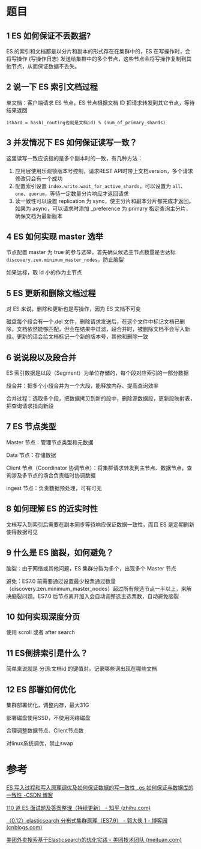 # 题目

## 1 ES 如何保证不丢数据?

ES 的索引和文档都是以分片和副本的形式存在在集群中的，ES 在写操作时，会将写操作 (写操作日志)
发送给集群中的多个节点，这些节点会将写操作复制到其他节点，从而保证数据不丢失。

## 2 说一下 ES 索引文档过程

单文档：客户端请求 ES 节点，ES 节点根据文档 ID 把请求转发到其它节点，等待结果返回

`1shard = hash(_routing也就是文档id) % (num_of_primary_shards)`

## 3 并发情况下 ES 如何保证读写一致？

这里读写一致应该指的是多个副本时的一致，有几种方法：

1. 应用层使用乐观锁版本号控制，请求REST API时带上文档version，多个请求修改只会有一个成功
2. 配置索引设置 `index.write.wait_for_active_shards`，可以设置为 `all`、`one`、`quorum`，等待一定数量分片响应才返回请求
3. 读一致性可以设置 replication 为 sync，使主分片和副本分片都完成才返回。如果为 async，可以请求时添加 _preference 为 primary 指定查询主分片，确保文档为最新版本

## 4 ES 如何实现 master 选举

节点配置 master 为 true 的参与选举，首先确认候选主节点数量是否达标 `discovery.zen.minimum_master_nodes`，防止脑裂

如果达标，取 id 小的作为主节点

## 5 ES 更新和删除文档过程

对 ES 来说，删除和更新也是写操作，因为 ES 文档不可变

磁盘每个段会有一个.del 文件，删除请求发送后，在这个文件中标记文档已删除，文档依然能够匹配，但会在结果中过滤，段合并时，被删除文档不会写入新段。更新的话会给文档标记一个新的版本号，其他和删除一致

## 6 说说段以及段合并

ES 索引数据是以段（Segment）为单位存储的，每个段对应索引的一部分数据

段合并：把多个小段合并为一个大段，能释放内存、提高查询效率

合并过程：选取多个段，把数据拷贝到新的段中，删除源数据段，更新段映射表，把查询请求指向新段

## 7 ES 节点类型

Master 节点：管理节点类型和元数据

Data 节点：存储数据

Client 节点（Coordinator 协调节点）：将集群请求转发到主节点、数据节点，查询涉及多节点的场合负责临时协调数据

ingest 节点：负责数据预处理，可有可无

## 8 如何理解 ES 的近实时性

文档写入到索引后需要在副本同步等待响应保证数据一致性，而且 ES 是定期刷新使得数据可见

## 9 什么是 ES 脑裂，如何避免？

脑裂：由于网络或其他问题，ES 集群分裂为多个，出现多个 Master 节点

避免：ES7.0 前需要通过设置最少投票通过数量（discovery.zen.minimum_master_nodes）超过所有候选节点一半以上，来解决脑裂问题。ES7.0
后节点离开加入会自动调整选主选票数，自动避免脑裂

## 10 如何实现深度分页

使用 scroll 或者 after search

## 11 ES倒排索引是什么？

简单来说就是 分词:文档id 的键值对，记录哪些词出现在哪些文档

## 12 ES 部署如何优化

集群部署优化，调整内存，最大31G

部署磁盘使用SSD，不使用网络磁盘

合理调整数据节点、Client节点数

对linux系统调优，禁止swap



# 参考

[ES 写入过程和写入原理调优及如何保证数据的写一致性 _es 如何保证与数据库的一致性 -CSDN 博客](https://blog.csdn.net/wlei0618/article/details/125060635)

[110 道 ES 面试题及答案整理（持续更新） - 知乎 (zhihu.com)](https://zhuanlan.zhihu.com/p/443724132?utm_id=0)

[（0.12）elasticsearch 分布式集群原理（ES7.9） - 郭大侠 1 - 博客园 (cnblogs.com)](https://www.cnblogs.com/gered/p/14647219.html#_label8_2)

[美团外卖搜索基于Elasticsearch的优化实践 - 美团技术团队 (meituan.com)](https://tech.meituan.com/2022/11/17/elasicsearch-optimization-practice-based-on-run-length-encoding.html)
